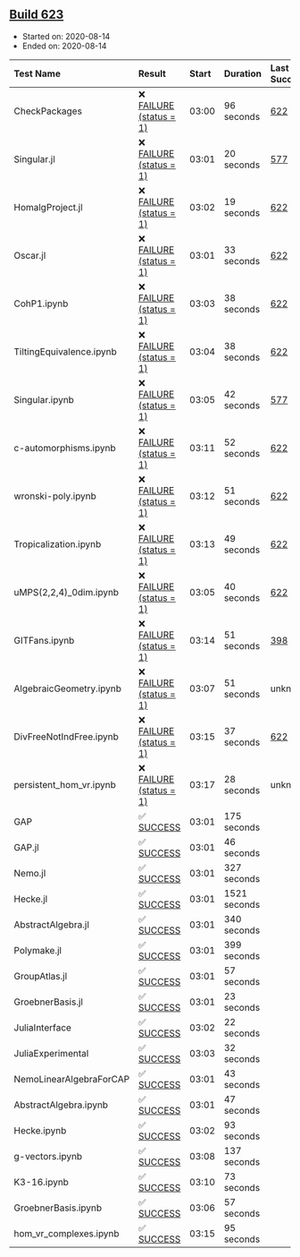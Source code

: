 ## [Build 623](https://oscarci.mathematik.uni-kl.de/job/oscar-stable/623/)

* Started on: 2020-08-14
* Ended on: 2020-08-14

| Test Name    | Result | Start | Duration | Last Success | First Failure |
|:-------------|:-------|:------|:---------|:-------------|:--------------|
| CheckPackages | ❌ [FAILURE (status = 1)](https://oscarci.mathematik.uni-kl.de/job/oscar-stable/623/artifact/logs/build-623/CheckPackages.log) | 03:00 | 96 seconds | [622](https://oscarci.mathematik.uni-kl.de/job/oscar-stable/622/) | [623](https://oscarci.mathematik.uni-kl.de/job/oscar-stable/623/) |
| Singular.jl | ❌ [FAILURE (status = 1)](https://oscarci.mathematik.uni-kl.de/job/oscar-stable/623/artifact/logs/build-623/Singular.jl.log) | 03:01 | 20 seconds | [577](https://oscarci.mathematik.uni-kl.de/job/oscar-stable/577/) | [578](https://oscarci.mathematik.uni-kl.de/job/oscar-stable/578/) |
| HomalgProject.jl | ❌ [FAILURE (status = 1)](https://oscarci.mathematik.uni-kl.de/job/oscar-stable/623/artifact/logs/build-623/HomalgProject.jl.log) | 03:02 | 19 seconds | [622](https://oscarci.mathematik.uni-kl.de/job/oscar-stable/622/) | [623](https://oscarci.mathematik.uni-kl.de/job/oscar-stable/623/) |
| Oscar.jl | ❌ [FAILURE (status = 1)](https://oscarci.mathematik.uni-kl.de/job/oscar-stable/623/artifact/logs/build-623/Oscar.jl.log) | 03:01 | 33 seconds | [622](https://oscarci.mathematik.uni-kl.de/job/oscar-stable/622/) | [623](https://oscarci.mathematik.uni-kl.de/job/oscar-stable/623/) |
| CohP1.ipynb | ❌ [FAILURE (status = 1)](https://oscarci.mathematik.uni-kl.de/job/oscar-stable/623/artifact/logs/build-623/CohP1.ipynb.log) | 03:03 | 38 seconds | [622](https://oscarci.mathematik.uni-kl.de/job/oscar-stable/622/) | [623](https://oscarci.mathematik.uni-kl.de/job/oscar-stable/623/) |
| TiltingEquivalence.ipynb | ❌ [FAILURE (status = 1)](https://oscarci.mathematik.uni-kl.de/job/oscar-stable/623/artifact/logs/build-623/TiltingEquivalence.ipynb.log) | 03:04 | 38 seconds | [622](https://oscarci.mathematik.uni-kl.de/job/oscar-stable/622/) | [623](https://oscarci.mathematik.uni-kl.de/job/oscar-stable/623/) |
| Singular.ipynb | ❌ [FAILURE (status = 1)](https://oscarci.mathematik.uni-kl.de/job/oscar-stable/623/artifact/logs/build-623/Singular.ipynb.log) | 03:05 | 42 seconds | [577](https://oscarci.mathematik.uni-kl.de/job/oscar-stable/577/) | [578](https://oscarci.mathematik.uni-kl.de/job/oscar-stable/578/) |
| c-automorphisms.ipynb | ❌ [FAILURE (status = 1)](https://oscarci.mathematik.uni-kl.de/job/oscar-stable/623/artifact/logs/build-623/c-automorphisms.ipynb.log) | 03:11 | 52 seconds | [622](https://oscarci.mathematik.uni-kl.de/job/oscar-stable/622/) | [623](https://oscarci.mathematik.uni-kl.de/job/oscar-stable/623/) |
| wronski-poly.ipynb | ❌ [FAILURE (status = 1)](https://oscarci.mathematik.uni-kl.de/job/oscar-stable/623/artifact/logs/build-623/wronski-poly.ipynb.log) | 03:12 | 51 seconds | [622](https://oscarci.mathematik.uni-kl.de/job/oscar-stable/622/) | [623](https://oscarci.mathematik.uni-kl.de/job/oscar-stable/623/) |
| Tropicalization.ipynb | ❌ [FAILURE (status = 1)](https://oscarci.mathematik.uni-kl.de/job/oscar-stable/623/artifact/logs/build-623/Tropicalization.ipynb.log) | 03:13 | 49 seconds | [622](https://oscarci.mathematik.uni-kl.de/job/oscar-stable/622/) | [623](https://oscarci.mathematik.uni-kl.de/job/oscar-stable/623/) |
| uMPS(2,2,4)_0dim.ipynb | ❌ [FAILURE (status = 1)](https://oscarci.mathematik.uni-kl.de/job/oscar-stable/623/artifact/logs/build-623/uMPS-2-2-4-_0dim.ipynb.log) | 03:05 | 40 seconds | [622](https://oscarci.mathematik.uni-kl.de/job/oscar-stable/622/) | [623](https://oscarci.mathematik.uni-kl.de/job/oscar-stable/623/) |
| GITFans.ipynb | ❌ [FAILURE (status = 1)](https://oscarci.mathematik.uni-kl.de/job/oscar-stable/623/artifact/logs/build-623/GITFans.ipynb.log) | 03:14 | 51 seconds | [398](https://oscarci.mathematik.uni-kl.de/job/oscar-stable/398/) | [399](https://oscarci.mathematik.uni-kl.de/job/oscar-stable/399/) |
| AlgebraicGeometry.ipynb | ❌ [FAILURE (status = 1)](https://oscarci.mathematik.uni-kl.de/job/oscar-stable/623/artifact/logs/build-623/AlgebraicGeometry.ipynb.log) | 03:07 | 51 seconds | unknown | unknown |
| DivFreeNotIndFree.ipynb | ❌ [FAILURE (status = 1)](https://oscarci.mathematik.uni-kl.de/job/oscar-stable/623/artifact/logs/build-623/DivFreeNotIndFree.ipynb.log) | 03:15 | 37 seconds | [622](https://oscarci.mathematik.uni-kl.de/job/oscar-stable/622/) | [623](https://oscarci.mathematik.uni-kl.de/job/oscar-stable/623/) |
| persistent_hom_vr.ipynb | ❌ [FAILURE (status = 1)](https://oscarci.mathematik.uni-kl.de/job/oscar-stable/623/artifact/logs/build-623/persistent_hom_vr.ipynb.log) | 03:17 | 28 seconds | unknown | unknown |
| GAP | ✅ [SUCCESS](https://oscarci.mathematik.uni-kl.de/job/oscar-stable/623/artifact/logs/build-623/GAP.log) | 03:01 | 175 seconds |  |  |
| GAP.jl | ✅ [SUCCESS](https://oscarci.mathematik.uni-kl.de/job/oscar-stable/623/artifact/logs/build-623/GAP.jl.log) | 03:01 | 46 seconds |  |  |
| Nemo.jl | ✅ [SUCCESS](https://oscarci.mathematik.uni-kl.de/job/oscar-stable/623/artifact/logs/build-623/Nemo.jl.log) | 03:01 | 327 seconds |  |  |
| Hecke.jl | ✅ [SUCCESS](https://oscarci.mathematik.uni-kl.de/job/oscar-stable/623/artifact/logs/build-623/Hecke.jl.log) | 03:01 | 1521 seconds |  |  |
| AbstractAlgebra.jl | ✅ [SUCCESS](https://oscarci.mathematik.uni-kl.de/job/oscar-stable/623/artifact/logs/build-623/AbstractAlgebra.jl.log) | 03:01 | 340 seconds |  |  |
| Polymake.jl | ✅ [SUCCESS](https://oscarci.mathematik.uni-kl.de/job/oscar-stable/623/artifact/logs/build-623/Polymake.jl.log) | 03:01 | 399 seconds |  |  |
| GroupAtlas.jl | ✅ [SUCCESS](https://oscarci.mathematik.uni-kl.de/job/oscar-stable/623/artifact/logs/build-623/GroupAtlas.jl.log) | 03:01 | 57 seconds |  |  |
| GroebnerBasis.jl | ✅ [SUCCESS](https://oscarci.mathematik.uni-kl.de/job/oscar-stable/623/artifact/logs/build-623/GroebnerBasis.jl.log) | 03:01 | 23 seconds |  |  |
| JuliaInterface | ✅ [SUCCESS](https://oscarci.mathematik.uni-kl.de/job/oscar-stable/623/artifact/logs/build-623/JuliaInterface.log) | 03:02 | 22 seconds |  |  |
| JuliaExperimental | ✅ [SUCCESS](https://oscarci.mathematik.uni-kl.de/job/oscar-stable/623/artifact/logs/build-623/JuliaExperimental.log) | 03:03 | 32 seconds |  |  |
| NemoLinearAlgebraForCAP | ✅ [SUCCESS](https://oscarci.mathematik.uni-kl.de/job/oscar-stable/623/artifact/logs/build-623/NemoLinearAlgebraForCAP.log) | 03:01 | 43 seconds |  |  |
| AbstractAlgebra.ipynb | ✅ [SUCCESS](https://oscarci.mathematik.uni-kl.de/job/oscar-stable/623/artifact/logs/build-623/AbstractAlgebra.ipynb.log) | 03:01 | 47 seconds |  |  |
| Hecke.ipynb | ✅ [SUCCESS](https://oscarci.mathematik.uni-kl.de/job/oscar-stable/623/artifact/logs/build-623/Hecke.ipynb.log) | 03:02 | 93 seconds |  |  |
| g-vectors.ipynb | ✅ [SUCCESS](https://oscarci.mathematik.uni-kl.de/job/oscar-stable/623/artifact/logs/build-623/g-vectors.ipynb.log) | 03:08 | 137 seconds |  |  |
| K3-16.ipynb | ✅ [SUCCESS](https://oscarci.mathematik.uni-kl.de/job/oscar-stable/623/artifact/logs/build-623/K3-16.ipynb.log) | 03:10 | 73 seconds |  |  |
| GroebnerBasis.ipynb | ✅ [SUCCESS](https://oscarci.mathematik.uni-kl.de/job/oscar-stable/623/artifact/logs/build-623/GroebnerBasis.ipynb.log) | 03:06 | 57 seconds |  |  |
| hom_vr_complexes.ipynb | ✅ [SUCCESS](https://oscarci.mathematik.uni-kl.de/job/oscar-stable/623/artifact/logs/build-623/hom_vr_complexes.ipynb.log) | 03:15 | 95 seconds |  |  |

